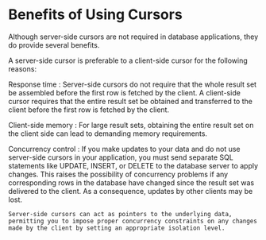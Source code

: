 <!-- loio3bde67136c5f10149ed5f36711da63fc -->

# Benefits of Using Cursors

Although server-side cursors are not required in database applications, they do provide several benefits.

A server-side cursor is preferable to a client-side cursor for the following reasons:

Response time
:   Server-side cursors do not require that the whole result set be assembled before the first row is fetched by the client. A client-side cursor requires that the entire result set be obtained and transferred to the client before the first row is fetched by the client.

Client-side memory
:   For large result sets, obtaining the entire result set on the client side can lead to demanding memory requirements.

Concurrency control
:   If you make updates to your data and do not use server-side cursors in your application, you must send separate SQL statements like UPDATE, INSERT, or DELETE to the database server to apply changes. This raises the possibility of concurrency problems if any corresponding rows in the database have changed since the result set was delivered to the client. As a consequence, updates by other clients may be lost.

    Server-side cursors can act as pointers to the underlying data, permitting you to impose proper concurrency constraints on any changes made by the client by setting an appropriate isolation level.

